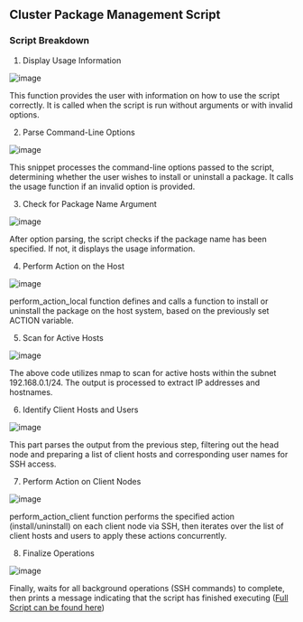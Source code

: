 ## Cluster Package Management Script

### Script Breakdown

1. Display Usage Information

![image](https://github.com/TeachingMaterial/ace-2023_-team-0/assets/85470428/aa28cc31-584c-4d2c-832c-fbcab50bfabd)

This function provides the user with information on how to use the script correctly. It is called when the script is run without arguments or with invalid options.

2. Parse Command-Line Options

![image](https://github.com/TeachingMaterial/ace-2023_-team-0/assets/85470428/fdfd4e44-7990-4ed6-b65e-09d985b36082)

This snippet processes the command-line options passed to the script, determining whether the user wishes to install or uninstall a package. It calls the usage function if an invalid option is provided.

3. Check for Package Name Argument

![image](https://github.com/TeachingMaterial/ace-2023_-team-0/assets/85470428/c4cd04ec-e28a-4595-9580-d242c32ff763)

After option parsing, the script checks if the package name has been specified. If not, it displays the usage information.

4. Perform Action on the Host

![image](https://github.com/TeachingMaterial/ace-2023_-team-0/assets/85470428/96acc7c7-03df-4d6d-b395-b0461172c04a)


perform_action_local function defines and calls a function to install or uninstall the package on the host system, based on the previously set ACTION variable.

5. Scan for Active Hosts

![image](https://github.com/TeachingMaterial/ace-2023_-team-0/assets/85470428/627f3cbb-55ca-4586-9e71-ca789b4ff5d9)

The above code utilizes nmap to scan for active hosts within the subnet 192.168.0.1/24. The output is processed to extract IP addresses and hostnames.

6. Identify Client Hosts and Users

![image](https://github.com/TeachingMaterial/ace-2023_-team-0/assets/85470428/fce71ad6-9851-4212-903d-dadcde82fde5)

This part parses the output from the previous step, filtering out the head node and preparing a list of client hosts and corresponding user names for SSH access.

7. Perform Action on Client Nodes

![image](https://github.com/TeachingMaterial/ace-2023_-team-0/assets/85470428/d841e167-9d5c-4961-8bc5-7de728b1d4c7)

perform_action_client function performs the specified action (install/uninstall) on each client node via SSH, then iterates over the list of client hosts and users to apply these actions concurrently.

8. Finalize Operations

![image](https://github.com/TeachingMaterial/ace-2023_-team-0/assets/85470428/72d9b014-47f1-4191-9d43-8a9411ebbbd1)

Finally, waits for all background operations (SSH commands) to complete, then prints a message indicating that the script has finished executing ([Full Script can be found here](packageManager.sh))


